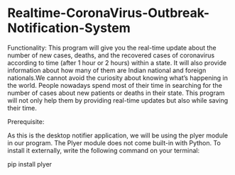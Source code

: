 # Realtime-CoronaVirus-Outbreak-Notification-System

Functionality:
This program will give you the real-time update about the number of new cases, deaths, and the recovered cases of coronavirus according to time (after 1 hour or 2 hours) within a state. It will also provide information about how many of them are Indian national and foreign nationals.We cannot avoid the curiosity about knowing what’s happening in the world. People nowadays spend most of their time in searching for the number of cases about new patients or deaths in their state. This program will not only help them by providing real-time updates but also while saving their time.

Prerequisite:

As this is the desktop notifier application, we will be using the plyer module in our program.  The Plyer module does not come built-in with Python. To install it externally, write the following command on your terminal:

pip install plyer
